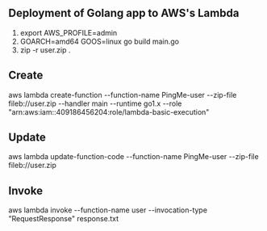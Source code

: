 ## Deployment of Golang app to AWS's Lambda

1. export AWS_PROFILE=admin
2. GOARCH=amd64 GOOS=linux go build main.go
3. zip -r user.zip .

## Create
aws lambda create-function --function-name PingMe-user --zip-file fileb://user.zip --handler main --runtime go1.x --role "arn:aws:iam::409186456204:role/lambda-basic-execution"

## Update
aws lambda update-function-code --function-name PingMe-user --zip-file fileb://user.zip

## Invoke
aws lambda invoke --function-name user --invocation-type "RequestResponse" response.txt